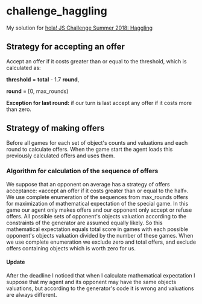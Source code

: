 # challenge_haggling
My solution for [hola! JS Challenge Summer 2018: Haggling](https://github.com/hola/challenge_haggling)

## Strategy for accepting an offer
Accept an offer if it costs greater than or equal to the threshold, which is calculated as:

**threshold** = **total** - 1.7 **round**,

**round** = [0, max_rounds)

**Exception for last round:** if our turn is last accept any offer if it costs more than zero.


## Strategy of making offers
Before all games for each set of object's counts and valuations and each round to calculate offers. When the game start the agent loads this previously calculated offers and uses them.

### Algorithm for calculation of the sequence of offers
We suppose that an opponent on average has a strategy of offers acceptance: «accept an offer if it costs greater than or equal to the half». We use complete enumeration of the sequences from max_rounds offers for maximization of mathematical expectation of the special game. In this game our agent only makes offers and our opponent only accept or refuse offers. All possible sets of opponent's objects valuation according to the constraints of the generator are assumed equally likely. So this mathematical expectation equals total score in games with each possible opponent's objects valuation divided by the number of these games. When we use complete enumeration we exclude zero and total offers, and exclude offers containing objects which is worth zero for us.

#### Update
After the deadline I noticed that when I calculate mathematical expectation I suppose that my agent and its opponent may have the same objects valuations, but according to the generator's code it is wrong and valuations are always different.
